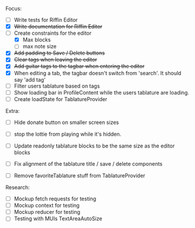 Focus:
- [ ] Write tests for Riffin Editor
- [x] ~~Write documentation for Riffin Editor~~
- [ ] Create constraints for the editor
  - [x] Max blocks
  - [ ] max note size
- [x] ~~Add padding to Save / Delete buttons~~
- [x] ~~Clear tags when leaving the editor~~
- [x] ~~Add guitar tags to the tagbar when entering the editor~~
- [x] When editing a tab, the tagbar doesn't switch from 'search'. It should say 'add tag'
- [ ] Filter users tablature based on tags
- [ ] Show loading bar in ProfileContent while the users tablature are loading.
- [ ] Create loadState for TablatureProvider

Extra:
- [ ] Hide donate button on smaller screen sizes
- [ ] stop the lottie from playing while it's hidden.
- [ ] Update readonly tablature blocks to be the same size as the editor blocks
- [ ] Fix alignment of the tablature title / save / delete components
- [ ] Remove favoriteTablature stuff from TablatureProvider


Research:
- [ ] Mockup fetch requests for testing
- [ ] Mockup context for testing
- [ ] Mockup reducer for testing
- [ ] Testing with MUIs TextAreaAutoSize